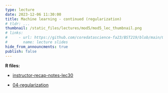 ```yaml
---
type: lecture
date: 2023-12-06 11:30:00
title: Machine learning - continued (regularization)
# tldr: ...
thumbnail: /static_files/lectures/mod5/mod5_lec_thumbnail.png
# links:
#     - url: https://github.com/coredatascience-fa23/BST219/blob/main/00_course_introduction/Lecture_01.pdf
#       name: lecture slides
hide_from_announcments: true
publish: false
---
```

**R files:**
- [instructor-recap-notes-lec30](https://github.com/coredatascience-fa23/BST219/blob/main/instructor_lecture-recap-notes/instructor_notes_lec30.Rmd)


- [04-regularization](https://github.com/coredatascience-fa23/BST219/blob/main/06_machine-learning/04_regularization.Rmd)

